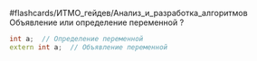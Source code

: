 #flashcards/ИТМО_гейдев/Анализ_и_разработка_алгоритмов 
Объявление или определение переменной
?
```C++
int a;  // Определение переменной
extern int a;  // Объявление переменной
```